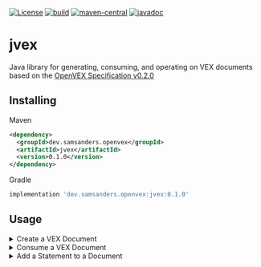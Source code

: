 [![License](https://img.shields.io/badge/License-Apache_2.0-blue.svg)](https://opensource.org/licenses/Apache-2.0)
[![build](https://github.com/p-ssanders/jvex/actions/workflows/build.yml/badge.svg)](https://github.com/p-ssanders/jvex/actions/workflows/build.yml)
[![maven-central](https://img.shields.io/maven-central/v/dev.samsanders.openvex/jvex)](https://central.sonatype.com/artifact/dev.samsanders.openvex/jvex/overview)
[![javadoc](https://javadoc.io/badge2/dev.samsanders.openvex/jvex/javadoc.svg)](https://javadoc.io/doc/dev.samsanders.openvex/jvex)


#   jvex

Java library for generating, consuming, and operating on VEX documents based on the [OpenVEX Specification v0.2.0](https://openvex.dev/)

##  Installing

Maven
```xml
<dependency>
  <groupId>dev.samsanders.openvex</groupId>
  <artifactId>jvex</artifactId>
  <version>0.1.0</version>
</dependency>
```

Gradle
```groovy
implementation 'dev.samsanders.openvex:jvex:0.1.0'
```

##  Usage

<details>
<summary>Create a VEX Document</summary>

This example creates a `Document` using the public constructor.

```java
Document document = new Document("Spring Builds <spring-builds@users.noreply.github.com>");
document.setRole("Project Release Bot");

Product product = new Product(URI.create("pkg:oci/git@sha256:23a264e6e429852221a963e9f17338ba3f5796dc7086e46439a6f4482cf6e0cb"));
product.setIdentifiers(new Identifiers(new PackageURL("pkg:oci/git@sha256:23a264e6e429852221a963e9f17338ba3f5796dc7086e46439a6f4482cf6e0cb")));

Hashes hashes = new Hashes();
hashes.setSha256("e3b0c44298fc1c149afbf4c8996fb92427ae41e4649b934ca495991b7852b855");
product.setHashes(hashes);

Vulnerability vulnerability = new Vulnerability("CVE-2021-44228");
vulnerability.setId(URI.create("https://nvd.nist.gov/vuln/detail/CVE-2021-44228"));
vulnerability.setDescription("Remote code injection in Log4j");
vulnerability.setAliases(Collections.singletonList("GHSA-jfh8-c2jp-5v3q"));

Statement statement = new Statement(Collections.singletonList(product), vulnerability, Status.not_affected);
statement.setJustification(Justification.vulnerable_code_not_in_execute_path);
statement.setImpactStatement("Spring Boot users are only affected by this vulnerability if they have switched the " +
        "default logging system to Log4J2. The log4j-to-slf4j and log4j-api jars that we include in spring-boot-starter-logging " +
        "cannot be exploited on their own. Only applications using log4j-core and including user input in log messages are vulnerable.");
document.getStatements().add(statement);
```

The document can be serialized to JSON using the `toJson` convenience method that delegates to a pre-configured
jackson-databind `ObjectMapper`, or you can use your own `ObjectMapper`.
Additionally, any framework that uses jackson-databind, (e.g.: Spring Web MVC) can be used to serialize a `Document`.

The serialization process includes validation to only produce valid OpenVEX 0.2.0 JSON.

The `Document` above will serialize to the following JSON:

```json
{
  "@context": "https://openvex.dev/ns/v0.2.0",
  "@id": "https://openvex.dev/docs/public/vex-7b79113df873170fddc9def6166d7e7c8ba4d8ad09fb164005c41cf82d8b6068",
  "author": "Spring Builds <spring-builds@users.noreply.github.com>",
  "role": "Project Release Bot",
  "timestamp": "2023-09-28T10:45:44.884207-06:00",
  "version": 1,
  "tooling": "jvex/0.1.0",
  "statements": [
    {
      "products": [
        {
          "@id": "pkg:oci/git@sha256:23a264e6e429852221a963e9f17338ba3f5796dc7086e46439a6f4482cf6e0cb",
          "identifiers": {
            "purl": "pkg:oci/git@sha256%3A23a264e6e429852221a963e9f17338ba3f5796dc7086e46439a6f4482cf6e0cb"
          },
          "hashes": {
            "sha-256": "e3b0c44298fc1c149afbf4c8996fb92427ae41e4649b934ca495991b7852b855"
          }
        }
      ],
      "vulnerability": {
        "name": "CVE-2021-44228",
        "description": "Remote code injection in Log4j",
        "aliases": [
          "GHSA-jfh8-c2jp-5v3q"
        ],
        "@id": "https://nvd.nist.gov/vuln/detail/CVE-2021-44228"
      },
      "status": "not_affected",
      "justification": "vulnerable_code_not_in_execute_path",
      "impact_statement": "Spring Boot users are only affected by this vulnerability if they have switched the default logging system to Log4J2. The log4j-to-slf4j and log4j-api jars that we include in spring-boot-starter-logging cannot be exploited on their own. Only applications using log4j-core and including user input in log messages are vulnerable."
    }
  ]
}
```

Note the defaults:

- `@context` defaults to `https://openvex.dev/ns/v0.2.0`
- `@id` is generated based on the "canonical hash" algorithm
- `timestamp` defaults to now
- `version` defaults to 1
- `tooling` defaults to "jvex/0.1.0"

</details>

<details>
<summary>Consume a VEX Document</summary>

Deserialize JSON using `jackson-databind` or a framework that uses it (e.g.: Spring Web MVC).
The deserialization process includes validation to only accept valid OpenVEX 0.2.0 JSON.
It fails if the JSON is invalid according to the spec (i.e.: MUSTs, required fields, types, conditional logic, etc.)

```java
Document from(InputStream inputStream) throws IOException {
    ObjectReader reader = new ObjectMapper().registerModule(new JavaTimeModule()).reader();
    return reader.readValue(inputStream, Document.class);
}
```

```java
@PostMapping
public ResponseEntity<Void> create(@RequestBody Document document) {
    // ...
}
```

</details>

<details>

<summary>Add a Statement to a Document</summary>

A statement is added to a `Document` by invoking `getStatements().add()` on the `Document` instance.

Adding a statement to a new instance has no side effects, the statement is added to the document without a timestamp
and therefore inherits the document's timestamp.

Adding a statement to deserialized instances has side effects to implement OpenVEX 0.2.0 "[Updating Statements with Inherited Data](https://github.com/openvex/spec/blob/main/OPENVEX-SPEC.md#updating-statements-with-inherited-data)"
use-case.

</details>
